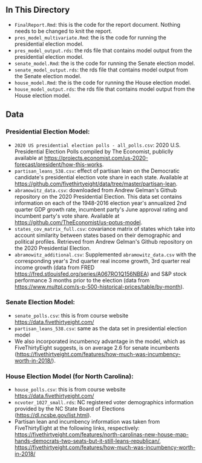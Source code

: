 ## In This Directory
- `FinalReport.Rmd`: this is the code for the report document. Nothing needs to be changed to knit the report.
- `pres_model_multivariate.Rmd`: the is the code for running the presidential election model.
- `pres_model_output.rds`: the rds file that contains model output from the presidential election model.
- `senate_model.Rmd`: the is the code for running the Senate election model.
- `senate_model_output.rds`: the rds file that contains model output from the Senate election model.
- `house_model.Rmd`: the is the code for running the House election model.
- `house_model_output.rds`: the rds file that contains model output from the House election model.

## Data
### Presidential Election Model: 
- `2020 US presidential election polls - all_polls.csv`: 2020 U.S. Presidential Election Polls compiled by The Economist, publiclly available at https://projects.economist.com/us-2020-forecast/president/how-this-works. 
- `partisan_leans_538.csv`: effect of partisan lean on the Democratic candidate's presidential election vote share in each state. Available at https://github.com/fivethirtyeight/data/tree/master/partisan-lean.
- `abramowitz_data.csv`: downloaded from Andrew Gelman's Github repository on the 2020 Presidential Election. This data set contains information on each of the 1948-2016 election year's annualized 2nd quarter GDP growth rate, incumbent party's June approval rating and incumbent party's vote share. Available at https://github.com/TheEconomist/us-potus-model.
- `states_cov_matrix_full.csv`: covariance matrix of states which take into account similarity between states based on their demographic and political profiles. Retrieved from Andrew Gelman's Github repository on the 2020 Presidential Election. 
- `abramowitz_additional.csv`: Supplemented `abramowitz_data.csv` with the corresponding year's 2nd quarter real income growth, 3rd quarter real income growth (data from FRED https://fred.stlouisfed.org/series/A067RO1Q156NBEA) and S&P stock performance 3 months prior to the election (data from https://www.multpl.com/s-p-500-historical-prices/table/by-month). 
 
### Senate Election Model: 
- `senate_polls.csv`: this is from course website https://data.fivethirtyeight.com/ 
- `partisan_leans_538.csv`: same as the data set in presidential election model
- We also incorporated incumbency advantage in the model, which as FiveThirtyEight suggests, is on average 2.6 for senate incumbents (https://fivethirtyeight.com/features/how-much-was-incumbency-worth-in-2018/).
 
### House Election Model (for North Carolina):
- `house_polls.csv`: this is from course website https://data.fivethirtyeight.com/ 
- `ncvoter_1027_small.rds`: NC registered voter demographics information provided by the NC State Board of Elections (https://dl.ncsbe.gov/list.html). 
- Partisan lean and incumbency information was taken from FiveThirtyEight at the following links, respectively:  https://fivethirtyeight.com/features/north-carolinas-new-house-map-hands-democrats-two-seats-but-it-still-leans-republican/, https://fivethirtyeight.com/features/how-much-was-incumbency-worth-in-2018/
